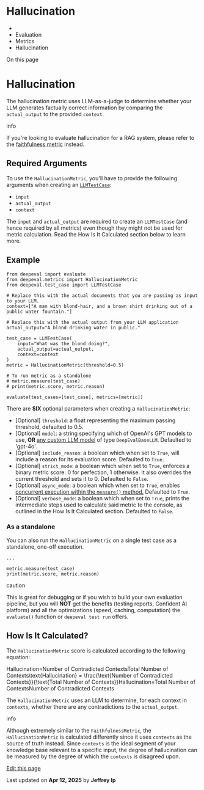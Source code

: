# Hallucination

  * [](/)
  * Evaluation
  * Metrics
  * Hallucination

On this page

# Hallucination

The hallucination metric uses LLM-as-a-judge to determine whether your LLM generates factually correct information by comparing the `actual_output` to the provided `context`.

info

If you're looking to evaluate hallucination for a RAG system, please refer to the [faithfulness metric](/docs/metrics-faithfulness) instead.

## Required Arguments​

To use the `HallucinationMetric`, you'll have to provide the following arguments when creating an [`LLMTestCase`](/docs/evaluation-test-cases#llm-test-case):

  * `input`
  * `actual_output`
  * `context`

The `input` and `actual_output` are required to create an `LLMTestCase` (and hence required by all metrics) even though they might not be used for metric calculation. Read the How Is It Calculated section below to learn more.

## Example​
    
    
    from deepeval import evaluate  
    from deepeval.metrics import HallucinationMetric  
    from deepeval.test_case import LLMTestCase  
      
    # Replace this with the actual documents that you are passing as input to your LLM.  
    context=["A man with blond-hair, and a brown shirt drinking out of a public water fountain."]  
      
    # Replace this with the actual output from your LLM application  
    actual_output="A blond drinking water in public."  
      
    test_case = LLMTestCase(  
        input="What was the blond doing?",  
        actual_output=actual_output,  
        context=context  
    )  
    metric = HallucinationMetric(threshold=0.5)  
      
    # To run metric as a standalone  
    # metric.measure(test_case)  
    # print(metric.score, metric.reason)  
      
    evaluate(test_cases=[test_case], metrics=[metric])  
    

There are **SIX** optional parameters when creating a `HallucinationMetric`:

  * [Optional] `threshold`: a float representing the maximum passing threshold, defaulted to 0.5.
  * [Optional] `model`: a string specifying which of OpenAI's GPT models to use, **OR** [any custom LLM model](/docs/metrics-introduction#using-a-custom-llm) of type `DeepEvalBaseLLM`. Defaulted to 'gpt-4o'.
  * [Optional] `include_reason`: a boolean which when set to `True`, will include a reason for its evaluation score. Defaulted to `True`.
  * [Optional] `strict_mode`: a boolean which when set to `True`, enforces a binary metric score: 0 for perfection, 1 otherwise. It also overrides the current threshold and sets it to 0. Defaulted to `False`.
  * [Optional] `async_mode`: a boolean which when set to `True`, enables [concurrent execution within the `measure()` method.](/docs/metrics-introduction#measuring-metrics-in-async) Defaulted to `True`.
  * [Optional] `verbose_mode`: a boolean which when set to `True`, prints the intermediate steps used to calculate said metric to the console, as outlined in the How Is It Calculated section. Defaulted to `False`.

### As a standalone​

You can also run the `HallucinationMetric` on a single test case as a standalone, one-off execution.
    
    
    ...  
      
    metric.measure(test_case)  
    print(metric.score, metric.reason)  
    

caution

This is great for debugging or if you wish to build your own evaluation pipeline, but you will **NOT** get the benefits (testing reports, Confident AI platform) and all the optimizations (speed, caching, computation) the `evaluate()` function or `deepeval test run` offers.

## How Is It Calculated?​

The `HallucinationMetric` score is calculated according to the following equation:

Hallucination=Number of Contradicted ContextsTotal Number of Contexts\text{Hallucination} = \frac{\text{Number of Contradicted Contexts}}{\text{Total Number of Contexts}}Hallucination=Total Number of ContextsNumber of Contradicted Contexts​

The `HallucinationMetric` uses an LLM to determine, for each context in `contexts`, whether there are any contradictions to the `actual_output`.

info

Although extremely similar to the `FaithfulnessMetric`, the `HallucinationMetric` is calculated differently since it uses `contexts` as the source of truth instead. Since `contexts` is the ideal segment of your knowledge base relevant to a specific input, the degree of hallucination can be measured by the degree of which the `contexts` is disagreed upon.

[Edit this page](https://github.com/confident-ai/deepeval/edit/main/docs/docs/metrics-hallucination.mdx)

Last updated on **Apr 12, 2025** by **Jeffrey Ip**
